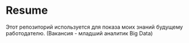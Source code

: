 # Resume
Этот репозиторий используется для показа моих знаний будущему работодателю. (Вакансия - младший аналитик Big Data)
